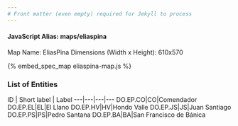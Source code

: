 ```yaml
---
# Front matter (even empty) required for Jekyll to process
---
```


#### JavaScript Alias: maps/eliaspina

Map Name: EliasPina
Dimensions (Width x Height): 610x570



{% embed_spec_map eliaspina-map.js %}

### List of Entities

ID | Short label | Label
---|---|---|---
DO.EP.CO|CO|Comendador
DO.EP.EL|EL|El Llano
DO.EP.HV|HV|Hondo Valle
DO.EP.JS|JS|Juan Santiago
DO.EP.PS|PS|Pedro Santana
DO.EP.BA|BA|San Francisco de Bánica